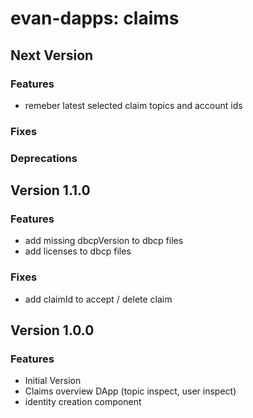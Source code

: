 # evan-dapps: claims

## Next Version
### Features
- remeber latest selected claim topics and account ids

### Fixes
### Deprecations

## Version 1.1.0
### Features
- add missing dbcpVersion to dbcp files
- add licenses to dbcp files

### Fixes
- add claimId to accept / delete claim

## Version 1.0.0
### Features
- Initial Version
- Claims overview DApp (topic inspect, user inspect)
- identity creation component
